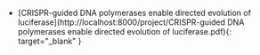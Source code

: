 - [CRISPR-guided DNA polymerases enable directed evolution of luciferase](http://localhost:8000/project/CRISPR-guided DNA polymerases enable directed evolution of luciferase.pdf){: target="_blank" }
